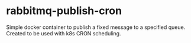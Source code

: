 # rabbitmq-publish-cron
Simple docker container to publish a fixed message to a specified queue. Created to be used with k8s CRON scheduling.
